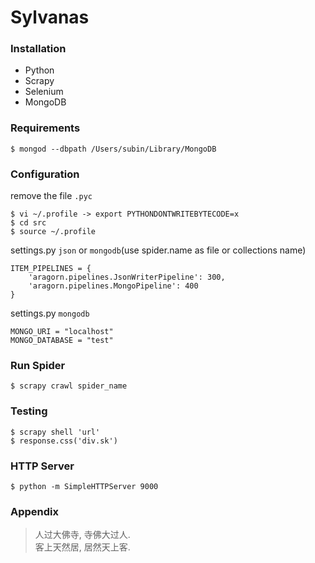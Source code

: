# Sylvanas

### Installation

- Python
- Scrapy
- Selenium
- MongoDB

### Requirements

```
$ mongod --dbpath /Users/subin/Library/MongoDB
```

### Configuration

remove the file `.pyc`

```
$ vi ~/.profile -> export PYTHONDONTWRITEBYTECODE=x
$ cd src
$ source ~/.profile
```

settings.py `json` or `mongodb`(use spider.name as file or collections name) 

```
ITEM_PIPELINES = {
    'aragorn.pipelines.JsonWriterPipeline': 300,
    'aragorn.pipelines.MongoPipeline': 400
}
```

settings.py `mongodb`

```
MONGO_URI = "localhost"
MONGO_DATABASE = "test"
```

### Run Spider

```
$ scrapy crawl spider_name
```

### Testing

```
$ scrapy shell 'url'
$ response.css('div.sk')
```

### HTTP Server

```
$ python -m SimpleHTTPServer 9000
```

### Appendix

> 人过大佛寺, 寺佛大过人.  
> 客上天然居, 居然天上客.  
